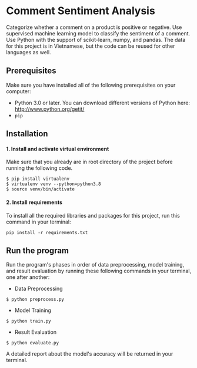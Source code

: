 # Comment Sentiment Analysis
Categorize whether a comment on a product is positive or negative.
Use supervised machine learning model to classify the sentiment of a comment.
Use Python with the support of scikit-learn, numpy, and pandas.
The data for this project is in Vietnamese, but the code can be reused for other languages as well.

## Prerequisites
Make sure you have installed all of the following prerequisites on your computer:
- Python 3.0 or later.
You can download different versions of Python here:
http://www.python.org/getit/
- `pip`

## Installation

#### 1. Install and activate virtual environment
Make sure that you already are in root directory of the project before running the following code.
```
$ pip install virtualenv
$ virtualenv venv --python=python3.8
$ source venv/bin/activate
```

#### 2. Install requirements
To install all the required libraries and packages for this project, run this command in your terminal:
```
pip install -r requirements.txt
```

## Run the program
Run the program's phases in order of data preprocessing, model training, and result evaluation by running these following commands in your terminal, one after another:
- Data Preprocessing
```
$ python preprocess.py
```
- Model Training
```
$ python train.py
```
- Result Evaluation
```
$ python evaluate.py
```
A detailed report about the model's accuracy will be returned in your terminal.
